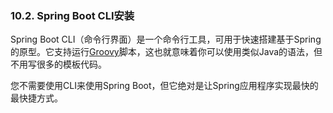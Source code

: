 ### 10.2. Spring Boot CLI安装

Spring Boot CLI（命令行界面）是一个命令行工具，可用于快速搭建基于Spring的原型。它支持运行[Groovy](http://groovy.codehaus.org/)脚本，这也就意味着你可以使用类似Java的语法，但不用写很多的模板代码。

您不需要使用CLI来使用Spring Boot，但它绝对是让Spring应用程序实现最快的最快捷方式。
